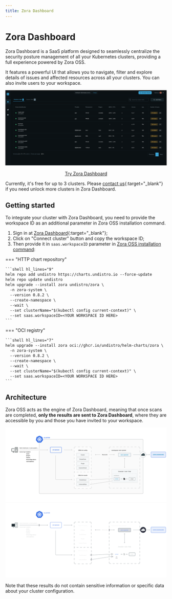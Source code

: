 ```yaml
---
title: Zora Dashboard
---
```

# Zora Dashboard

Zora Dashboard is a SaaS platform designed to seamlessly centralize the security posture management of all your
Kubernetes clusters, providing a full experience powered by Zora OSS.

It features a powerful UI that allows you to navigate, filter and explore details of issues and affected resources
across all your clusters. You can also invite users to your workspace.

![Zora Dashboard Screenshot](assets/zora-dashboard-screenshot.png)

<div align="center">
   <a href="https://zora-dashboard.undistro.io/" class="md-button">Try Zora Dashboard</a>
</div>

Currently, it's free for up to 3 clusters.
Please [contact us](https://undistro.io/contact){:target="_blank"} if you need unlock more clusters in Zora Dashboard.

## Getting started

To integrate your cluster with Zora Dashboard, you need to provide the workspace ID
as an additional parameter in Zora OSS installation command.

1. Sign in at [Zora Dashboard](https://zora-dashboard.undistro.io){:target="_blank"};
2. Click on "Connect cluster" button and copy the workspace ID;
3. Then provide it in `saas.workspaceID` parameter in [Zora OSS installation command](getting-started/installation.md):

=== "HTTP chart repository"
    
    ```shell hl_lines="9"
    helm repo add undistro https://charts.undistro.io --force-update
    helm repo update undistro
    helm upgrade --install zora undistro/zora \
      -n zora-system \
      --version 0.8.2 \
      --create-namespace \
      --wait \
      --set clusterName="$(kubectl config current-context)" \
      --set saas.workspaceID=<YOUR WORKSPACE ID HERE>
    ```

=== "OCI registry"

    ```shell hl_lines="7"
    helm upgrade --install zora oci://ghcr.io/undistro/helm-charts/zora \
      -n zora-system \
      --version 0.8.2 \
      --create-namespace \
      --wait \
      --set clusterName="$(kubectl config current-context)" \
      --set saas.workspaceID=<YOUR WORKSPACE ID HERE>
    ```


## Architecture

Zora OSS acts as the engine of Zora Dashboard, meaning that once scans are completed,
**only the results are sent to Zora Dashboard**, where they are accessible by you
and those you have invited to your workspace.

![Zora Architecture Diagram](assets/dashboard-arch-light.png#only-light)
![Zora Architecture Diagram](assets/dashboard-arch-dark.png#only-dark)

Note that these results do not contain sensitive information or specific data about your cluster configuration.
